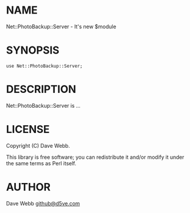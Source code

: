 # NAME

Net::PhotoBackup::Server - It's new $module

# SYNOPSIS

    use Net::PhotoBackup::Server;

# DESCRIPTION

Net::PhotoBackup::Server is ...

# LICENSE

Copyright (C) Dave Webb.

This library is free software; you can redistribute it and/or modify
it under the same terms as Perl itself.

# AUTHOR

Dave Webb <github@d5ve.com>

